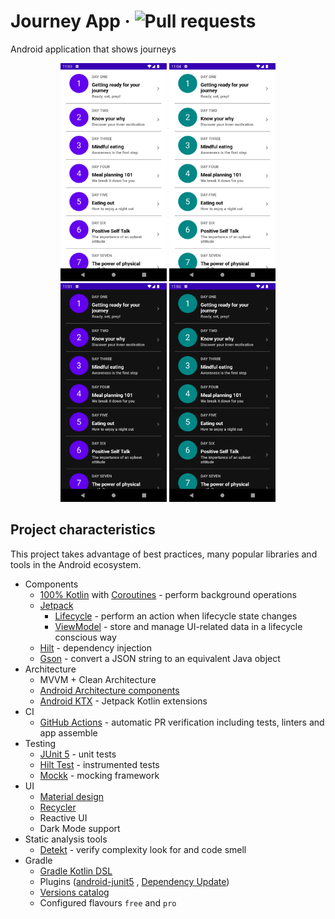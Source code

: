 # Journey App &middot; ![Pull requests](https://github.com/matheusribeirolima/journey/actions/workflows/android.yml/badge.svg)

Android application that shows journeys

<p align="center">
  <img src="images/defaultScreen.png" width="170">
  <img src="images/coloredScreen.png" width="170">
  <img src="images/defaultDarkScreen.png" width="170">
  <img src="images/coloredDarkScreen.png" width="170">
</p>

## Project characteristics

This project takes advantage of best practices, many popular libraries and tools in the Android
ecosystem.

* Components
    * [100% Kotlin](https://kotlinlang.org/)
      with [Coroutines](https://kotlinlang.org/docs/reference/coroutines-overview.html) - perform
      background operations
    * [Jetpack](https://developer.android.com/jetpack)
        * [Lifecycle](https://developer.android.com/topic/libraries/architecture/lifecycle) -
          perform an action when lifecycle state changes
        * [ViewModel](https://developer.android.com/topic/libraries/architecture/viewmodel) - store
          and manage UI-related data in a lifecycle conscious way
    * [Hilt](https://dagger.dev/hilt) - dependency injection
    * [Gson](https://github.com/google/gson) - convert a JSON string to an equivalent Java object
* Architecture
    * MVVM + Clean Architecture
    * [Android Architecture components](https://developer.android.com/topic/architecture)
    * [Android KTX](https://developer.android.com/kotlin/ktx) - Jetpack Kotlin extensions
* CI
    * [GitHub Actions](https://github.com/features/actions) - automatic PR verification including
      tests, linters and app assemble
* Testing
    * [JUnit 5](https://junit.org/junit5/) - unit tests
    * [Hilt Test](https://dagger.dev/hilt/testing) - instrumented tests
    * [Mockk](https://mockk.io/) - mocking framework
* UI
    * [Material design](https://material.io/design)
    * [Recycler](https://developer.android.com/guide/topics/ui/layout/recyclerview)
    * Reactive UI
    * Dark Mode support
* Static analysis tools
    * [Detekt](https://github.com/arturbosch/detekt#with-gradle) - verify complexity look for and
      code smell
* Gradle
    * [Gradle Kotlin DSL](https://docs.gradle.org/current/userguide/kotlin_dsl.html)
    * Plugins ([android-junit5](https://github.com/mannodermaus/android-junit5)
      , [Dependency Update](https://github.com/ben-manes/gradle-versions-plugin))
    * [Versions catalog](https://docs.gradle.org/7.0-milestone-1/userguide/platforms.html)
    * Configured flavours `free` and `pro`
    